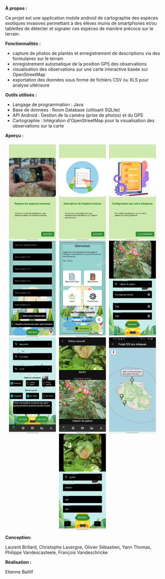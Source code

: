 **À propos :**


Ce projet est une application mobile android de cartographie des espèces exotiques invasives
permettant à des élèves munis de smartphones et/ou tablettes 
de détecter et signaler ces espèces de manière précoce sur le terrain.

**Fonctionnalités :**
- capture de photos de plantes et enregistrement de descriptions via des formulaires sur le terrain
- enregistrement automatique de la position GPS des observations
- visualisation des observations sur une carte interactive basée sur OpenStreetMap
- exportation des données sous forme de fichiers CSV ou XLS pour analyse ultérieure

**Outils utilisés :**

- Langage de programmation : Java
- Base de données : Room Database (utilisant SQLite)
- API Android : Gestion de la caméra (prise de photos) et du GPS
- Cartographie : Intégration d'OpenStreetMap pour la visualisation des observations sur la carte

**Aperçu :**

<div style="display: flex; justify-content: center; align-items: center; flex-wrap: wrap; margin-top: 20px;">

    
  <img src="/images/image-preview/firstPage.jpg" alt="Image 1" style="width: 150px; height: auto; margin-right: 10px;">
    <img src="/images/image-preview/firstPage2.jpg" style="width: 150px; height: auto; margin-right: 10px;">
    <img src="/images/image-preview/firstPage4.jpg" style="width: 150px; height: auto; margin-right: 10px;">
    <img src="/images/image-preview/admin.jpg" style="width: 150px; height: auto; margin-right: 10px;">

   
  <img src="/images/image-preview/menu.jpg" alt="Image 1" style="width: 150px; height: auto; margin-right: 10px;">
    <img src="/images/image-preview/form1.jpg" style="width: 150px; height: auto; margin-right: 10px;">
    <img src="/images/image-preview/form2.jpg" style="width: 150px; height: auto; margin-right: 10px;">
    <img src="/images/image-preview/list.jpg" style="width: 150px; height: auto; margin-right: 10px;">
    <img src="/images/image-preview/map.jpg" style="width: 150px; height: auto; margin-right: 10px;">
    <img src="/images/image-preview/updateList.jpg" style="width: 150px; height: auto; margin-right: 10px;">

</div>

**Conception:**

Laurent Brillard, 
Christophe Lavergne,
Olivier Sébastien,
Yann Thomas,
Philippe Vandescasteele,
François Vandeschricke

**Réalisation :** 

Etienne Baillif




